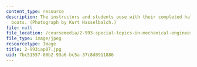 ```yaml
---
content_type: resource
description: The instructors and students pose with their completed half-hull model
  boats. (Photograph by Kurt Hasselbalch.)
file: null
file_location: /coursemedia/2-993-special-topics-in-mechanical-engineering-the-art-and-science-of-boat-design-january-iap-2007/7bc5155780b293a6bc5a37c8d0911886_2-993iap07.jpg
file_type: image/jpeg
resourcetype: Image
title: 2-993iap07.jpg
uid: 7bc51557-80b2-93a6-bc5a-37c8d0911886
---
```

